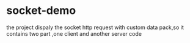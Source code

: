 # socket-demo
the project dispaly the socket http request with custom data pack,so it contains two part ,one client and another server code 
